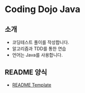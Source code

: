 # Coding Dojo Java

## 소개

- 코딩테스트 풀이를 작성합니다.
- 알고리즘과 TDD를 통한 연습
- 언어는 Java를 사용합니다.

## README 양식

- [README Template](https://github.com/DavidYang2149/coding-dojo-java/wiki/Algorithm-with-TDD-README.md-template)